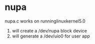# nupa

nupa.c works on runninglinuxkernel5.0

1. will create a /dev/nupa block device
2. will generate a /dev/uio0 for user app



